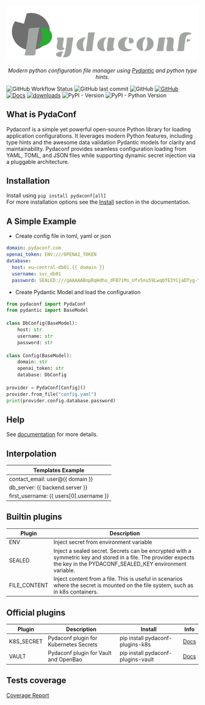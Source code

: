 <p align="center">
  <a href="https://github.com/varadinov/pydaconf"><img src="https://raw.githubusercontent.com/varadinov/pydaconf/refs/heads/main/logo.png" alt="Pydaconf"></a>
</p>

<p align="center">
    <em>Modern python configuration file manager using  <a href="https://docs.pydantic.dev/latest/">Pydantic</a> and python type hints.</em>
</p>

![GitHub Workflow Status](https://img.shields.io/github/actions/workflow/status/varadinov/pydaconf/ci.yaml)
![GitHub last commit](https://img.shields.io/github/last-commit/varadinov/pydaconf)
![GitHub](https://img.shields.io/github/license/varadinov/pydaconf)
[![GitHub](https://varadinov.github.io/pydaconf/coverage-html/coverage.svg)](https://varadinov.github.io/pydaconf/)
[![Docs](https://img.shields.io/badge/docs-latest-blue)](https://varadinov.github.io/pydaconf/)
[![downloads](https://static.pepy.tech/badge/pydaconf/month)](https://pepy.tech/project/pydaconf)
![PyPI - Version](https://img.shields.io/pypi/v/pydaconf)
![PyPI - Python Version](https://img.shields.io/pypi/pyversions/pydaconf)

## What is PydaConf
Pydaconf is a simple yet powerful open-source Python library for loading application configurations. It leverages modern Python features, including type hints and the awesome data validation Pydantic models for clarity and maintainability. Pydaconf provides seamless configuration loading from YAML, TOML, and JSON files while supporting dynamic secret injection via a pluggable architecture.

## Installation
Install using `pip install pydaconf[all]`  
For more installation options see the [Install](https://varadinov.github.io/pydaconf/install/) section in the documentation.


## A Simple Example
* Create config file in toml, yaml or json
```yaml
domain: pydaconf.com
openai_token: ENV:///OPENAI_TOKEN
database:
  host: eu-central-db01.{{ domain }}
  username: svc_db01
  password: SEALED:///gAAAAABnpRqHdho_dFB7iMs_Ufv5nu59LwqQfE3YCjaDTyg-YrYsEpK8bfvdKsdrj6kCxrAjezCGAdVM0FhzwyfYFIgqnquw8w==
```

* Create Pydantic Model and load the configuration
```python
from pydaconf import PydaConf
from pydantic import BaseModel

class DbConfig(BaseModel):
    host: str
    username: str
    password: str

class Config(BaseModel):
    domain: str
    openai_token: str
    database: DbConfig

provider = PydaConf[Config]()
provider.from_file("config.yaml")
print(provider.config.database.password)
```

## Help
See [documentation](https://varadinov.github.io/pydaconf/) for more details.

## Interpolation

| Templates Example                      |
|----------------------------------------|
| contact_email: user@{{ domain }}       | 
| db_server: {{ backend.server }}        |
| first_username: {{ users[0].username }} |


## Builtin plugins
| Plugin        | Description                                                                                                                                                       |
|---------------|-------------------------------------------------------------------------------------------------------------------------------------------------------------------|
| ENV           | Inject secret from environment variable                                                                                                                           |
| SEALED        | Inject a sealed secret. Secrets can be encrypted with a symmetric key and stored in a file. The provider expects the key in the PYDACONF_SEALED_KEY environment variable. |
| FILE_CONTENT  | Inject content from a file. This is useful in scenarios where the secret is mounted on the file system, such as in k8s containers.                                | 

## Official plugins
| Plugin    | Description                           | Install                            | Info                                                        |
|-----------|---------------------------------------|------------------------------------|-------------------------------------------------------------|
| K8S_SECRET | Pydaconf plugin for Kubernetes Secrets | pip install pydaconf-plugins-k8s   | [Docs](https://github.com/varadinov/pydaconf-plugins-k8s)   |
| VAULT     | Pydaconf plugin for Vault and OpenBao | pip install pydaconf-plugins-vault | [Docs](https://github.com/varadinov/pydaconf-plugins-vault) |


## Tests coverage
[Coverage Report](https://varadinov.github.io/pydaconf/coverage-html/)